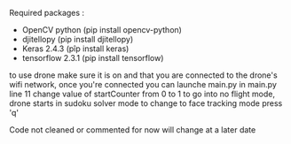 Required packages :

- OpenCV python (pip install opencv-python)
- djitellopy (pip install djitellopy)
- Keras 2.4.3 (pîp install keras)
- tensorflow 2.3.1 (pip install tensorflow)

to use drone make sure it is on and that you are connected to the drone's wifi network, once you're connected you can launche main.py
in main.py line 11 change value of startCounter from 0 to 1 to go into no flight mode, drone starts in sudoku solver mode to change to face tracking mode press 'q'

Code not cleaned or commented for now will change at a later date
